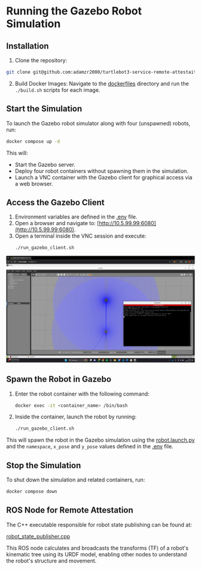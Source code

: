 # Running the Gazebo Robot Simulation

## Installation

1. Clone the repository:
```bash
git clone git@github.com:adamzr2000/turtlebot3-service-remote-attestaition.git
```

2. Build Docker Images:
Navigate to the [dockerfiles](./dockerfiles) directory and run the `./build.sh` scripts for each image.


## Start the Simulation
To launch the Gazebo robot simulator along with four (unspawned) robots, run:

```bash
docker compose up -d
```

This will:
- Start the Gazebo server.
- Deploy four robot containers without spawning them in the simulation.
- Launch a VNC container with the Gazebo client for graphical access via a web browser.

## Access the Gazebo Client
1. Environment variables are defined in the [.env](./.env) file.
2. Open a browser and navigate to: [http://10.5.99.99:6080](http://10.5.99.99:6080).
3. Open a terminal inside the VNC session and execute:
   ```bash
   ./run_gazebo_client.sh
   ```
![gazebo client vnc](./gazebo-client-vnc.png)

## Spawn the Robot in Gazebo
1. Enter the robot container with the following command:
   ```bash
   docker exec -it <container_name> /bin/bash
   ```
2. Inside the container, launch the robot by running:
   ```bash  
   ./run_gazebo_client.sh
   ```
This will spawn the robot in the Gazebo simulation using the [robot.launch.py](./dockerfiles/turtlebot3/ros2_ws/src/turtlebot3_simulations/turtlebot3_gazebo/launch/robot.launch.py) and the `namespace`, `x_pose` and `y_pose` values defined in the [.env](./.env) file.

## Stop the Simulation
To shut down the simulation and related containers, run:

```bash
docker compose down
```

## ROS Node for Remote Attestation
The C++ executable responsible for robot state publishing can be found at:

[robot_state_publisher.cpp](./dockerfiles/turtlebot3/ros2_ws/src/robot_state_publisher/src/robot_state_publisher.cpp)

This ROS node calculates and broadcasts the transforms (TF) of a robot's kinematic tree using its URDF model, enabling other nodes to understand the robot's structure and movement.
